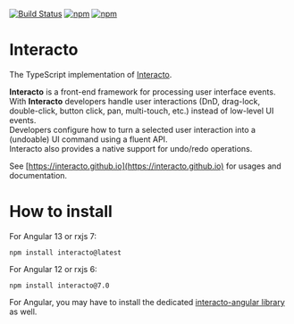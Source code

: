 [![Build Status](https://ci.inria.fr/malai/buildStatus/icon?job=interacto-ts)](https://ci.inria.fr/malai/view/Latexdraw/job/interacto-ts) 
[![npm](https://img.shields.io/npm/v/interacto)](https://www.npmjs.com/package/interacto)
[![npm](https://img.shields.io/npm/dm/interacto)](https://www.npmjs.com/package/interacto)


# Interacto

The TypeScript implementation of [Interacto](https://github.com/interacto).

**Interacto** is a front-end framework for processing user interface events.<br/>
With **Interacto** developers handle user interactions (DnD, drag-lock, double-click, button click, pan, multi-touch, etc.) instead of low-level UI events.<br>
Developers configure how to turn a selected user interaction into a (undoable) UI command using a fluent API.<br/>
Interacto also provides a native support for undo/redo operations.

See [https://interacto.github.io](https://interacto.github.io) for usages and documentation.


# How to install


For Angular 13 or rxjs 7:

```
npm install interacto@latest
```

For Angular 12 or rxjs 6:

```
npm install interacto@7.0
```

For Angular, you may have to install the dedicated [interacto-angular library](https://github.com/interacto-angular) as well.

